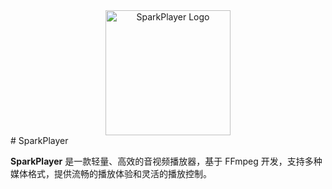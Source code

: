 <div align="center"> <img src="https://user-images.githubusercontent.com/your-username/your-repo/sparkplayer-icon.png" alt="SparkPlayer Logo" width="200"/> </div>
# SparkPlayer

**SparkPlayer** 是一款轻量、高效的音视频播放器，基于 FFmpeg 开发，支持多种媒体格式，提供流畅的播放体验和灵活的播放控制。